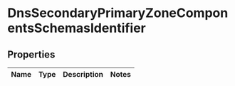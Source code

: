 # DnsSecondaryPrimaryZoneComponentsSchemasIdentifier

## Properties
Name | Type | Description | Notes
------------ | ------------- | ------------- | -------------
